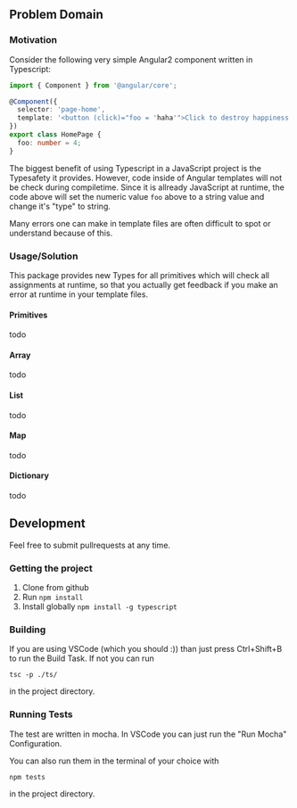 ## Problem Domain
### Motivation
Consider the following very simple Angular2 component written in Typescript:

```typescript
import { Component } from '@angular/core';

@Component({
  selector: 'page-home',
  template: '<button (click)="foo = 'haha'">Click to destroy happiness of mankind</button>'
})
export class HomePage {
  foo: number = 4;
}
```

The biggest benefit of using Typescript in a JavaScript project is the Typesafety it provides. 
However, code inside of Angular templates will not be check during compiletime. Since it is
allready JavaScript at runtime, the code above will set the numeric value `foo` above to a string value
and change it's "type" to string.

Many errors one can make in template files are often difficult to spot or understand because of this.

### Usage/Solution
This package provides new Types for all primitives which will check all assignments at runtime, so that
you actually get feedback if you make an error at runtime in your template files.

#### Primitives
todo
#### Array
todo
#### List
todo
#### Map
todo
#### Dictionary
todo

## Development
Feel free to submit pullrequests at any time.
### Getting the project
1. Clone from github
2. Run `npm install`
3. Install globally `npm install -g typescript`

### Building
If you are using VSCode (which you should :)) than just press Ctrl+Shift+B to run the Build Task. 
If not you can run

`tsc -p ./ts/`

in the project directory.

### Running Tests
The test are written in mocha. 
In VSCode you can just run the "Run Mocha" Configuration.

You can also run them in the terminal of your choice with

`npm tests`

in the project directory.